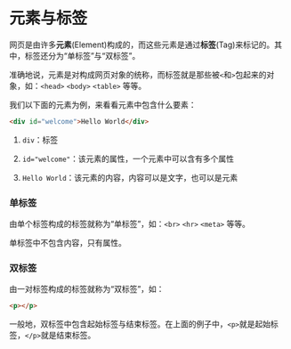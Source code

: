 # 元素与标签

网页是由许多**元素**(Element)构成的，而这些元素是通过**标签**(Tag)来标记的。其中，标签还分为“单标签”与“双标签”。

准确地说，元素是对构成网页对象的统称，而标签就是那些被`<`和`>`包起来的对象，如：`<head>` `<body>` `<table>` 等等。

我们以下面的元素为例，来看看元素中包含什么要素：

```html
<div id="welcome">Hello World</div>
```

1. `div`：标签

2. `id="welcome"`：该元素的属性，一个元素中可以含有多个属性

3. `Hello World`：该元素的内容，内容可以是文字，也可以是元素

### 单标签

由单个标签构成的标签就称为“单标签”，如：`<br>` `<hr>` `<meta>` 等等。

单标签中不包含内容，只有属性。

### 双标签

由一对标签构成的标签就称为“双标签”，如：

```html
<p></p>
```

一般地，双标签中包含起始标签与结束标签。在上面的例子中，`<p>`就是起始标签，`</p>`就是结束标签。
